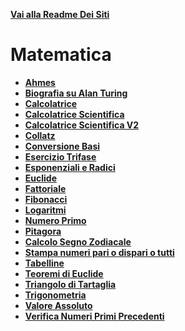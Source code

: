 **[Vai alla Readme Dei Siti](../Readme.md)**

# Matematica

- **[Ahmes](Ahmes)**
- **[Biografia su Alan Turing](Biografia%20Su%20Alan%20Turing)**
- **[Calcolatrice](Calcolatrice)**
- **[Calcolatrice Scientifica](Calcolatrice_Scientifica)**
- **[Calcolatrice Scientifica V2](Calcolatrice_scientifica_V2)**
- **[Collatz](Collatz)**
- **[Conversione Basi](Conversione%20Basi)**
- **[Esercizio Trifase](Esercizio%20trifase)**
- **[Esponenziali e Radici](Esponenziali%20%20e%20Radici)**
- **[Euclide](Euclide)**
- **[Fattoriale](Fattoriale)**
- **[Fibonacci](Fibonacci)**
- **[Logaritmi](Logaritmi)**
- **[Numero Primo](Numero%20Primo)**
- **[Pitagora](Pitagora)**
- **[Calcolo Segno Zodiacale](Segno_Zodiacale)**
- **[Stampa numeri pari o dispari o tutti](StampaNumeri)**
- **[Tabelline](Tabelline)**
- **[Teoremi di Euclide](Teorema_Euclide)**
- **[Triangolo di Tartaglia](Triangolo%20di%20Tartaglia)**
- **[Trigonometria](Trigonometria)**
- **[Valore Assoluto](Valore_Assoluto)**
- **[Verifica Numeri Primi Precedenti](Verifica%20Numeri%20Primi%20Precedenti)**
